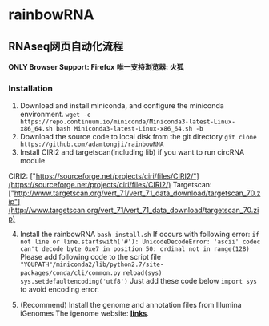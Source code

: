 # rainbowRNA
## RNAseq网页自动化流程

**ONLY Browser Support: Firefox**
**唯一支持浏览器: 火狐**

### Installation
1. Download and install miniconda, and configure the miniconda environment.
`
wget -c https://repo.continuum.io/miniconda/Miniconda3-latest-Linux-x86_64.sh
bash Miniconda3-latest-Linux-x86_64.sh -b
`
2. Download the source code to local disk from the git directory
`
git clone https://github.com/adamtongji/rainbowRNA
`
3. Install CIRI2 and targetscan(including lib) if you want to run circRNA module

CIRI2: ["https://sourceforge.net/projects/ciri/files/CIRI2/"](https://sourceforge.net/projects/ciri/files/CIRI2/)
Targetscan: ["http://www.targetscan.org/vert_71/vert_71_data_download/targetscan_70.zip"](http://www.targetscan.org/vert_71/vert_71_data_download/targetscan_70.zip)

4. Install the rainbowRNA
`
bash install.sh
`
If occurs with following error:
`
if not line or line.startswith('#'):
   UnicodeDecodeError:
   'ascii' codec can't decode byte 0xe7 in position 50: ordinal not in range(128)
`
Please add following code to the script file `"YOUPATH"/miniconda2/lib/python2.7/site-packages/conda/cli/common.py`
`
reload(sys)
sys.setdefaultencoding('utf8')
`
Just add these code below  `import sys` to avoid encoding error.

5. (Recommend) Install the genome and annotation files from Illumina iGenomes
The igenome website: **[links](https://support.illumina.com/sequencing/sequencing_software/igenome.html)**.